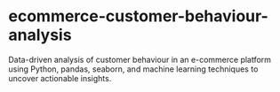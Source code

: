 # ecommerce-customer-behaviour-analysis
Data-driven analysis of customer behaviour in an e-commerce platform using Python, pandas, seaborn, and machine learning techniques to uncover actionable insights.
